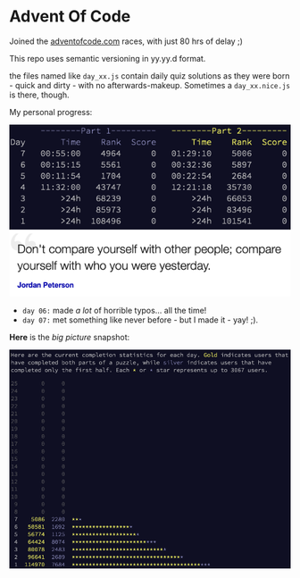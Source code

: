 # Advent Of Code

Joined the [adventofcode.com](https://adventofcode.com) races, with just 80 hrs of delay ;)

This repo uses semantic versioning in yy.yy.d format.

the files named like `day_xx.js` contain daily quiz solutions as they were born -
quick and dirty - with no afterwards-makeup.
Sometimes a `day_xx.nice.js` is there, though.

My personal progress:

![](progress.png) ![](quote.png)

* `day 06:` made _a lot_ of horrible typos... all the time!
* `day 07:` met something like never before - but I made it - yay! ;).

**Here** is the _big picture_ snapshot:

![](stats.png)

